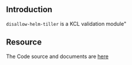 ## Introduction

`disallow-helm-tiller` is a KCL validation module"

## Resource

The Code source and documents are [here](https://github.com/kcl-lang/artifacthub/tree/main/disallow-helm-tiller)
